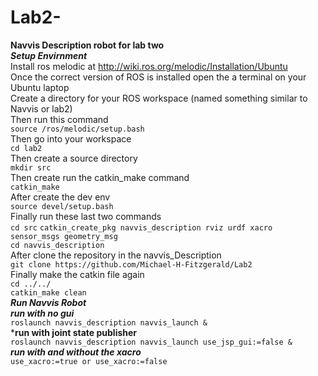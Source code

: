 # Lab2- 
**Navvis Description robot for lab two** <br />
***Setup Envirnment*** <br />
Install ros melodic at http://wiki.ros.org/melodic/Installation/Ubuntu <br />
Once the correct version of ROS is installed open the a terminal on your Ubuntu laptop <br />
Create a directory for your ROS workspace (named something similar to Navvis or lab2) <br />
Then run this command <br />
```source /ros/melodic/setup.bash``` <br />
Then go into your workspace <br />
```cd lab2``` <br />
Then create a source directory <br />
```mkdir src``` <br />
Then create run the catkin_make command <br />
```catkin_make``` <br />
After create the dev env <br />
```source devel/setup.bash``` <br />
Finally run these last two commands <br />
```cd src```
```catkin_create_pkg navvis_description rviz urdf xacro sensor_msgs geometry_msg``` <br />
```cd navvis_description``` <br />
After clone the repository in the navvis_Description <br />
```git clone https://github.com/Michael-H-Fitzgerald/Lab2``` <br />
Finally make the catkin file again <br />
```cd ../../``` <br />
```catkin_make clean``` <br />
***Run Navvis Robot*** <br />
***run with no gui*** <br />
```roslaunch navvis_description navvis_launch &``` <br />
***run with joint state publisher** <br />
```roslaunch navvis_description navvis_launch use_jsp_gui:=false &``` <br />
***run with and without the xacro*** <br />
```use_xacro:=true or use_xacro:=false``` <br />
